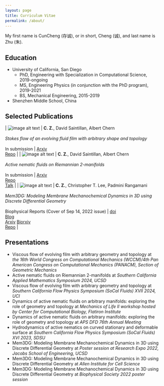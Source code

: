 ```yaml
---
layout: page
title: Curriculum Vitae
permalink: /about/
---
```

<!-- ## Name and Pronouciation  -->
My first name is CunCheng (存诚), or in short, Cheng (诚), and last name is Zhu (朱). 
<!-- My first name is Cun-Cheng (Chinese characters 存 t͡sʰwən˧˥ -诚 t͡ʂʰɤŋ˧˥), or in short, Cheng, and last name is Zhu, 朱(t͡ʂu˥).  -->

## Education
- University of California, San Diego
    - PhD, Engineering with Specialization in Computational Science, 2019-ongoing
    - MS, Engineering Physics (in conjunction with the PhD program), 2019-2021
    - BS, Mechanical Engineering, 2015-2019
- Shenzhen Middle School, China

## Selected Publications

<!-- the image layout is based on https://lizheidner.com/front-end/responsive-images/ -->

| <img src="/assets/images/evolve.jpeg" srcset="/assets/images/evolve.jpeg 100w" sizes="100vw" alt="image alt text" width = 200> |     **C. Z.**, David Saintillan, Albert Chern <br><br> *Stokes flow of an evolving fluid film with arbitrary shape and topology*  <br><br> In submission | [Arxiv](https://arxiv.org/abs/2407.14025)  <br> [Repo](https://github.com/CunchengZhu/Evolving-Stokes-flow-2024.git) |
| <img src="/assets/images/rie_act_nem.png" srcset="/assets/images/rie_act_nem.png 100w" sizes="100vw" alt="image alt text" width = 200> |     **C. Z.**, David Saintillan, Albert Chern <br><br> *Active nematic fluids on Riemannian 2-manifolds*  <br><br> In submission | [Arxiv](https://arxiv.org/abs/2405.06044)  <br> [Repo](https://github.com/CunchengZhu/Riemannian-active-nematics-2024) <br> [Talk](https://youtu.be/X2UgUIvwduw)  |
| <img src="/assets/images/BPR_2_3_COVER-copy-600-600-p-L-97.jpg" srcset="/assets/images/BPR_2_3_COVER-copy-600-600-p-L-97.jpg 100w" sizes="100vw" alt="image alt text" width = 200> |     **C. Z.**, Christopher T. Lee, Padmini Rangamani <br><br> *Mem3DG: Modeling Membrane Mechanochemical Dynamics in 3D using Discrete Differential Geometry* <br><br>  Biophysical Reports (Cover of Sep 14, 2022 issue)   | [doi](https://doi.org/10.1016/j.bpr.2022.100062) <br> [Blog](https://www.biophysics.org/blog/from-the-animation-industry-to-membrane-biophysics)  <br> [Arxiv](https://arxiv.org/abs/2111.04460) [Biorxiv](https://www.biorxiv.org/content/10.1101/2021.10.30.466618v2) <br> [Repo](https://github.com/CunchengZhu/Mem3DG) <!-- - solicited by the editor-in-chief for submission and cover of Sep 14, 2022 issue) -->   |


## Presentations
- Viscous flow of evolving film with arbitrary geometry and topology at *the 16th World Congress on Computational Mechanics (WCCM)/4th Pan American Congress on Computational Mechanics (PANACM), Section of Geometric Mechanics*
- Active nematic fluids on Riemannian 2-manifolds at *Southern California Applied Mathematics Symposium 2024, UCSD*
- Viscous flow of evolving film with arbitrary geometry and topology at *Southern California Flow Physics Symposium (SoCal Fluids) XVII 2024, UCI*
- Dynamics of active nematic fluids on arbitrary manifolds: exploring the role of geometry and topology at *Mechanics of Life II workshop hosted by Center for Computational Biology, Flatiron Institute*
- Dynamics of active nematic fluids on arbitrary manifolds: exploring the role of geometry and topology at *APS DFD 76th Annual Meeting*
- Hydrodynamics of active nematics on curved stationary and deformable surface at *Southern California Flow Physics Symposium (SoCal Fluids) XVI 2023, SDSU* 
- Mem3DG: Modeling Membrane Mechanochemical Dynamics in 3D using Discrete Differential Geometry at *Poster session at Research Expo 2022, Jacobs School of Engineering, UCSD*
- Mem3DG: Modeling Membrane Mechanochemical Dynamics in 3D using Discrete Differential Geometry at *Allen Institute for Cell Science*
- Mem3DG: Modeling Membrane Mechanochemical Dynamics in 3D using Discrete Differential Geometry at *Biophysical Society 2022 poster session* 
